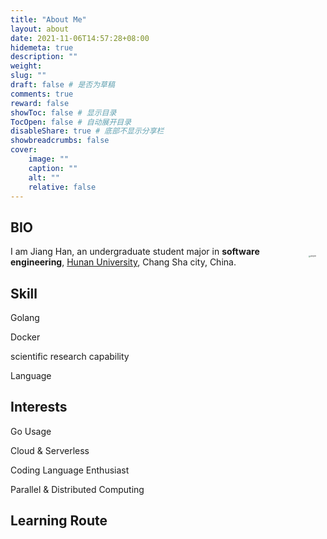 ```yaml
---
title: "About Me"
layout: about
date: 2021-11-06T14:57:28+08:00
hidemeta: true
description: ""
weight:
slug: ""
draft: false # 是否为草稿
comments: true
reward: false
showToc: false # 显示目录
TocOpen: false # 自动展开目录
disableShare: true # 底部不显示分享栏
showbreadcrumbs: false
cover:
    image: ""
    caption: ""
    alt: ""
    relative: false
---
```



## BIO
<img src="http://magenta-note-1305707521.coscd.myqcloud.com/JiangHan.jpg" align='right' alt="JiangHan" style="zoom:15%; padding:100px"/>I am Jiang Han, an undergraduate student major in **software engineering**, [Hunan University](https://www.hnu.edu.cn), Chang Sha city, China.


## Skill
Golang

Docker

scientific research capability

Language


## Interests
Go Usage

Cloud & Serverless

Coding Language Enthusiast

Parallel & Distributed Computing

## Learning Route
